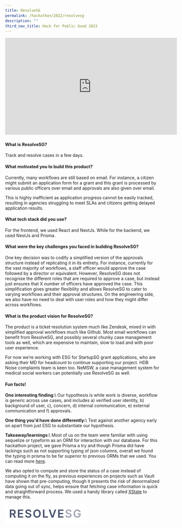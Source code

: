 ```yaml
---
title: ResolveSG
permalink: /hackathon/2022/resolvesg
description: ""
third_nav_title: Hack for Public Good 2023
---
```


<iframe width="560" height="315" src="https://www.youtube.com/embed/-58e0IlKbsg" title="YouTube video player" frameborder="0" allow="accelerometer; autoplay; clipboard-write; encrypted-media; gyroscope; picture-in-picture" allowfullscreen></iframe>

#### What is ResolveSG?
Track and resolve cases in a few days.

#### What motivated you to build this product?
Currently, many workflows are still based on email. For instance, a citizen might submit an application form for a grant and this grant is processed by various public officers over email and approvals are also given over email. 
 
This is highly inefficient as application progress cannot be easily tracked, resulting in agencies struggling to meet SLAs and citizens getting delayed application results.

#### What tech stack did you use?
For the frontend, we used React and NextJs. While for the backend, we used NestJs and Prisma.

#### What were the key challenges you faced in building ResolveSG? 

One key decision was to codify a simplified version of the approvals structure instead of replicating it in its entirety. For instance, currently for the vast majority of workflows, a staff officer would approve the case followed by a director or equivalent. However, ResolveSG does not recognise the different roles that are required to approve a case, but instead just ensures that X number of officers have approved the case. This simplification gives greater flexibility and allows ResolveSG to cater to varying workflows and their approval structures. On the engineering side, we also have no need to deal with user roles and how they might differ across workflows.

#### What is the product vision for ResolveSG? 
The product is a ticket resolution system much like Zendesk, mixed in with simplified approval workflows much like Github. Most email workflows can benefit from ResolveSG, and possibly several chunky case management tools as well, which are expensive to maintain, slow to load and with poor user experience. 

For now we’re working with ESG for StartupSG grant applications, who are asking their MD for headcount to continue supporting our project. HDB Noise complaints team is keen too. NeMSW, a case management system for medical social workers can potentially use ResolveSG as well.

#### Fun facts!
**One interesting finding:**\\
Our hypothesis is while work is diverse, workflow is generic across use cases, and includes a) verified user identity, b) background of user, c), concern, d) internal communication, e) external communication and f) approvals.

**One thing you'd have done differently:**\\
Test against another agency early on apart from just ESG to substantiate our hypothesis.

**Takeaway/learnings:**\\
Most of us on the team were familiar with using sequelize or typeform as an ORM for interaction with our database. For this hackathon project, we gave Prisma a try and though Prisma did have lackings such as not supporting typing of json columns, overall we found the typing in prisma to be far superior to previous ORMs that we used. You can read more [here](https://www.prisma.io/docs/concepts/more/comparisons/prisma-and-typeorm). 
 
We also opted to compute and store the status of a case instead of computing it on the fly, as previous experiences on projects such as Vault have shown that pre-computing, though it presents the risk of denormalized data going out of sync, helps ensure that fetching case information is quick and straightforward process. We used a handy library called [XState](https://xstate.js.org/docs/) to manage this.

![ResolveSG product demo image](/images/resolvesg-snapshot.jpeg)